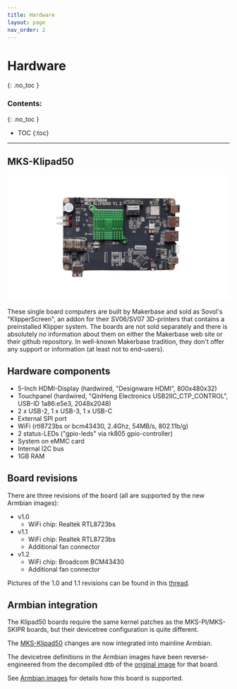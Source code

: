 ```yaml
---
title: Hardware
layout: page
nav_order: 2
---
```

# Hardware
{: .no_toc }
### Contents:
{: .no_toc }
- TOC
{:toc}
----

## MKS-Klipad50

![MKS-Klipad50 v1.2](files/mks-klipad50-1536x864.png)

These single board computers are built by Makerbase and sold as Sovol's "KlipperScreen", an addon  for their SV06/SV07 3D-printers that contains a preinstalled Klipper system. The boards are not sold separately and there is absolutely no information about them on either the Makerbase web site or their github repository. In well-known Makerbase tradition, they don't offer any support or information (at least not to end-users).

## Hardware components

<!-- The boards come with a hard-wired 5-inch HDMI-LCD display and touchpanel (via internal USB), external USB-2/3/C ports, an external SPI port (mainly for the included adxl345-spi acceleration sensor), two external LEDs and 802.11b/g Wifi (2.4GHz, 54MB/s max). -->

- 5-Inch HDMI-Display (hardwired, "Designware HDMI", 800x480x32)
- Touchpanel (hardwired, "QinHeng Electronics USB2IIC_CTP_CONTROL", USB-ID 1a86:e5e3, 2048x2048)
- 2 x USB-2, 1 x USB-3, 1 x USB-C
- External SPI port
- WiFi (rtl8723bs or bcm43430, 2.4Ghz, 54MB/s, 802.11b/g)
- 2 status-LEDs ("gpio-leds" via rk805 gpio-controller)
- System on eMMC card
- Internal I2C bus
- 1GB RAM

## Board revisions

There are three revisions of the board (all are supported by the new Armbian images):
- v1.0 
  - WiFi chip: Realtek RTL8723bs
- v1.1
  - WiFi chip: Realtek RTL8723bs
  - Additional fan connector
- v1.2
  - WiFi chip: Broadcom BCM43430
  - Additional fan connector

Pictures of the 1.0 and 1.1 revisions can be found in this [thread](https://forum.sovol3d.com/t/mks-board-inside/3384/13).

## Armbian integration

The Klipad50 boards require the same kernel patches as the MKS-PI/MKS-SKIPR boards, but their devicetree configuration is quite different.

The [MKS-Klipad50](https://www.armbian.com/mks-klipad50) changes are now integrated into mainline Armbian.

The devicetree definitions in the Armbian images have been reverse-engineered from the decompiled dtb of the [original image](https://github.com/Sovol3d/SOVOL_KLIPAD50_SYSTEM) for that board.

See [Armbian images](armbian_images.html) for details how this board is supported.

